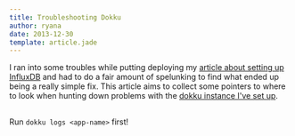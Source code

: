 ```yaml
---
title: Troubleshooting Dokku
author: ryana
date: 2013-12-30
template: article.jade
---
```


I ran into some troubles while putting deploying my [article about setting up InfluxDB](../setting-up-influxdb) and had to do a fair amount of spelunking
to find what ended up being a really simple fix. This article aims to collect some pointers to where to look when hunting down problems with the [dokku
instance I've set up](../moving-to-dokku).

##

Run `dokku logs <app-name>` first!

[dokku]: https://github.com/progrium/dokku
